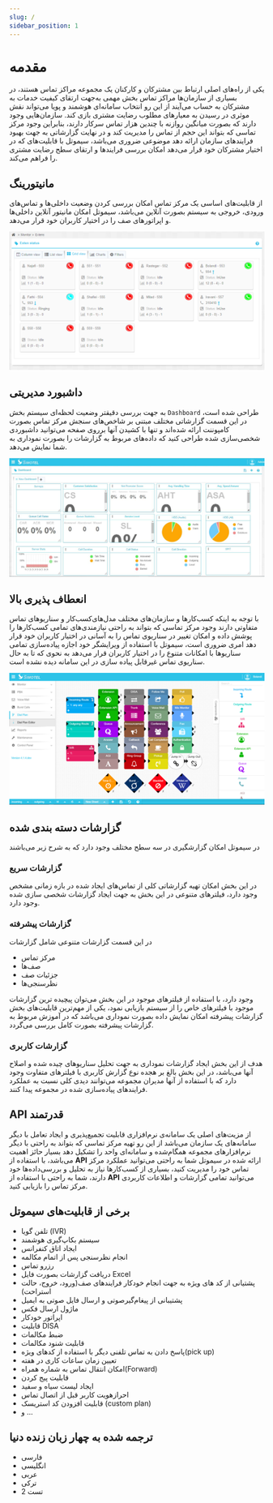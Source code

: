 ```yaml
---
slug: /
sidebar_position: 1
---
```

# مقدمه

یکی از راه‌های اصلی ارتباط بین مشترکان و کارکنان یک مجموعه مراکز تماس هستند، در بسیاری از سازمان‌ها مراکز تماس بخش مهمی به‌جهت ارتقای کیفیت خدمات به مشترکان به حساب می‌آیند از این رو انتخاب سامانه‌ای هوشمند و پویا می‌تواند نقش موثری در رسیدن به معیارهای مطلوب رضایت مشتری بازی کند. سازمان‌هایی وجود دارند که بصورت میانگین روازنه با چندین هزار تماس سرکار دارند، بنابراین وجود مرکز تماسی که بتواند این حجم از تماس را مدیریت کند و در نهایت گزارشاتی‌ به جهت بهبود فرایند‌های سازمان ارائه دهد موضوعی ضروری می‌باشد، سیموتل با قابلیت‌های که در اختیار مشترکان خود قرار می‌دهد امکان بررسی فرایند‌ها و ارتقای سطح رضایت مشتری را فراهم می‌کند.


## مانیتورینگ

از قابلیت‌های اساسی یک مرکز تماس امکان بررسی کردن وضعیت داخلی‌ها و تماس‌های ورودی، خروجی به سیستم بصورت آنلاین می‌باشد، سیموتل 
امکان مانیتور آنلاین داخلی‌ها و اپراتور‌های صف را در اختیار کاربران خود قرار می‌دهد.
 
![Monitoring](/img/monitoring.png)


## داشبورد مدیریتی

به جهت بررسی دقیقتر وضعیت لحظه‌ای سیستم بخش `Dashboard` طراحی شده است، در این قسمت گزارشاتی مختلف مبتنی بر شاخص‌های سنجش مرکز تماس بصورت کامپوننت ارائه شده‌اند و تنها با کشیدن آنها برروی صفحه می‌توانید داشبوردی شخصی‌سازی شده طراحی کنید که داده‌های مربوط به گزارشات را بصورت نموداری به شما نمایش می‌دهد.

![dashboard](/img/simotel/dashboard.JPG)


## انعطاف پذیری بالا

با توجه به اینکه کسب‌کارها و سازمان‌های مختلف مدل‌های‌کسب‌کار‌ و سناریوهای تماس متفاوتی دارند وجود مرکز تماسی که بتواند به راحتی
 نیازمندی‌های تمامی کسب‌کارها را پوشش داده و امکان تغییر در سناریوی تماس را به آسانی در اختیار کاربران خود قرار دهد امری ضروری 
 است، سیموتل با استفاده از ویرایشگر خود اجازه پیاده‌سازی تمامی سناریو‌ها با امکانات متنوع را در اختیار کاربران قرار
 می‌دهد به نحوی که تا به حال سناریوی تماس غیرقابل پیاده سازی در این سامانه دیده نشده است.


![DialPlan](/img/dialplan.png)

 
## گزارشات دسته بندی شده
 
 در سیموتل امکان گزارشگیری در سه سطح مختلف وجود دارد که به شرح زیر می‌باشند
 
### گزارشات سریع
 در این بخش امکان تهیه گزارشاتی کلی از تماس‌های ایجاد شده در بازه زمانی مشخص وجود دارد، فیلترهای متنوعی در این بخش به جهت ایجاد گزارشات شخصی سازی شده وجود دارد.
 
### گزارشات پیشرفته
 
در این قسمت گزارشات متنوعی شامل گزارشات
- مرکز تماس
- صف‌ها
- جزئیات صف
- نظرسنجی‌ها

وجود دارد، با استفاده از فیلتر‌های موجود در این بخش می‌توان پیچیده ترین گزارشات موجود با فیلتر‌های خاص را از سیستم بازیابی نمود، یکی از مهم‌ترین قابلیت‌های بخش گزارشات 
پیشرفته امکان نمایش داده‌ بصورت نموداری می‌باشد که در آموزش مربوط به گزارشات پیشرفته بصورت کامل بررسی می‌گردد.

### گزارشات کاربری

هدف از این بخش ایجاد گزارشات نموداری به جهت تحلیل سناریو‌های چیده شده و اصلاح آنها می‌باشد، در این بخش بالغ ‌بر هجده نوع گزارش کاربری با فیلتر‌های متفاوت وجود دارد که با 
استفاده از آنها مدیران مجموعه می‌توانند دیدی کلی نسبت به عملکرد فرایند‌های پیاده‌سازی شده در مجموعه پیدا کنند. 
 

## API قدرتمند

از مزیت‌های اصلی یک سامانه‌ی نرم‌افزاری قابلیت تجمیع‌پذیری و ایجاد تعامل با دیگر سامانه‌های یک سازمان می‌باشد از این رو تهیه مرکز تماسی که
 بتواند به راحتی با دیگر نرم‌افزارهای مجموعه همگام‌شده و سامانه‌ای واحد را تشکیل دهد بسیار حائز اهمیت می‌باشد، با استفاده از **API** ارائه
 شده در سیموتل شما به راحتی می‌توانید عملکرد مرکز تماس خود را مدیریت کنید، بسیاری از کسب‌کارها نیاز به تحلیل و بررسی‌داده‌ها 
 خود دارند، شما به راحتی با استفاده از **API** می‌توانید تمامی گزارشات و اطلاعات کاربردی مرکز تماس را بازیابی کنید.
 
 
## برخی از قابلیت‌های سیموتل
 
- تلفن گویا (IVR)
- سیستم بکاپ‌گیری هوشمند
- ایجاد اتاق کنفرانس
- انجام نظرسنجی پس از اتمام مکالمه
- رزرو تماس
- دریافت گزارشات بصورت فایل Excel
- پشتیانی از کد های ویژه به جهت انجام خودکار فرایند‌های صف(ورود، خروج، حالت استراحت)
- پشتیبانی از پیغام‌گیرصوتی و ارسال فایل صوتی به ایمیل
- ماژول ارسال فکس
- اپراتور خودکار
- قابلیت DISA
- ضبط مکالمات
- قابلیت شنود مکالمات
- پاسخ دادن به تماس تلفنی دیگر با استفاده از کد‌های ویژه(pick up)
- تعیین زمان ساعات کاری در هفته
- امکان انتقال تماس به شماره همراه(Forward)
- قابلیت پیج کردن
- ایجاد لیست سیاه و سفید
- احراز‌هویت کاربر قبل از اتصال تماس
- قابلیت افزودن کد استریسک (custom plan)
- و ...


## ترجمه شده به چهار زبان زنده دنیا
 - فارسی
 - انگلیسی
 - عربی
 - ترکی
 - تست 2
